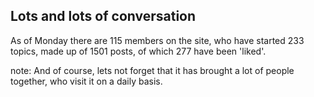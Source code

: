 ##  Lots and lots of conversation

As of Monday there are 115 members on the site, who have started 233 topics, made up of 1501 posts, of which 277 have been 'liked'.

note:
    And of course, lets not forget that it has brought a lot of people together, who visit it on a daily basis.